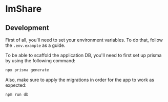# ImShare

## Development

First of all, you'll need to set your environment variables. To do that, follow the `.env.example` as a guide.

To be able to scaffold the application DB, you'll need to first set up prisma by using the following command:

``` sh
npx prisma generate
```

Also, make sure to apply the migrations in order for the app to work as expected:

``` sh
npm run db
```
